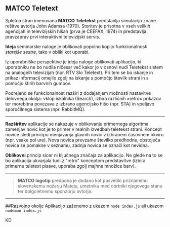 ## MATCO Teletext

Spletna stran imenovana **MATCO Teletekst** predstavlja simulacijo znane rešitve avtorja John Adamsa (1970). Storitev je prisotna v vseh velikih agencijah in televizijskih hišah (prva je CEEFAX, 1974) in predstavlja pravzaprav prvi interaktivni televizijski servis.

**Ideja** seminarske naloge je oblikovati popolno kopijo funkcionalnosti *starejše sestre*, tako v obliki kot uporabi.

Iz uporabniške perspektive je ideja naloge oblikovati aplikacijo, ki uporabniku ne bo nudila ničesar več kakor jo v osnovi nudi Teletekst sistem na analognih televizijah (npr. RTV Slo Teletext). Pri tem se bo iskanje in prikaz informacij omejilo zgolj na iskanje s pomočjo številk strani in s pomočjo štirih barvnih gumbov.

Podrejeno se funkcionalnost razširi z dodajanjem možnosti nastavitve delovnega okolja: vklop iskalnika (Search), izbira različnih »retro« prikazov ter morebitna povezava z izbrano agencijsko hišo (npr. STA) in vpeljavo sporočilnega sistema (npr. RabbitMQ).

<hr>

**Razširitev** aplikacije se nakazuje v oblikovanju primernega algoritma zamenjav novic kot je to primer v realnih izvedbah teletekst strani. Koncept novice sledi principu menjavanja glavnih novic v izbranem časovnem okviru (npr. vsake pol ure). Nova novica prevzame številko predhodne, obstoječa novica se pomakne v seznamu, zadnja novica se označi kot nevidna.

**Oblikovni** princip sicer ni ključnega značaja za aplikacijo. Ne glede na to se bo aplikacija ukvarjala tudi z "retro" konceptom predstavitve (izbira primerne teletext pisave, uporaba zgolj majhne množice barv).

<hr>

>**MATCO logotip** predpona je dodano kot posvetilo priznanemu slovenskemu nožarju Mateju, umetniku med obrtniki njegovega stanu ter dolgoletnemu sponzorju avtorja.

<hr>

##Razvojno okolje
Aplikacijo zaženemo z ukazom `node index.js` ali ukazom ``nodemon index.js``

KD
